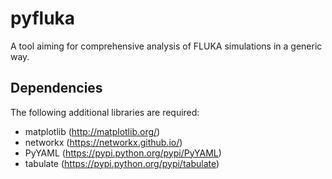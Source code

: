 # pyfluka

A tool aiming for comprehensive analysis of FLUKA simulations in a generic way.

## Dependencies

The following additional libraries are required:

- matplotlib (http://matplotlib.org/)
- networkx (https://networkx.github.io/)
- PyYAML (https://pypi.python.org/pypi/PyYAML)
- tabulate (https://pypi.python.org/pypi/tabulate)
